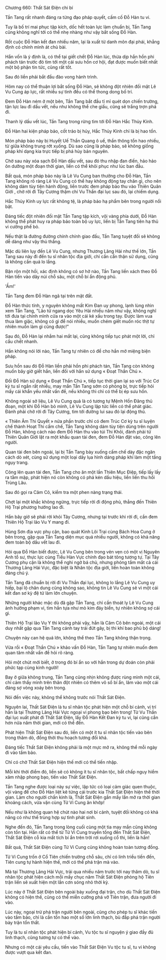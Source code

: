




Chương 660: Thất Sát Điện chi bí


Tần Tang rất nhanh đáng ra từng đạo pháp quyết, cấm cố Đỗ Hàn tu vi.

Tuy là bố trí mai phục tập kích, dốc hết toàn lực làm chuẩn bị, Tần Tang cũng không nghĩ tới có thể nhẹ nhàng như vậy bắt sống Đỗ Hàn.

Rốt cuộc Đỗ Hàn kết đan nhiều năm, lại là xuất từ danh môn đại phái, khẳng định có chính mình át chủ bài.

Hắn vốn là ý định là, có thể tại giết chết Đỗ Hàn lúc, thừa dịp hắn hồn phi phách tán trước đó tìm tới một cái sưu hồn cơ hội, đạt được muốn biết nhất một bộ phận tin tức, cũng rất tốt.

Sau đó liền phải bắt đầu đào vong hành trình.

Hôm nay có thể thuận lợi bắt sống Đỗ Hàn, sẽ không đột nhiên đối mặt Lê Vu Cung áp lực, rất nhiều sự tình đều có thể thong dong bố trí.

Đem Đỗ Hàn ném ở một bên, Tần Tang bắt đầu tỉ mỉ quét dọn chiến trường, tận lực lau đi dấu vết, nếu như không thể che giấu, cũng sẽ trắng trợn phá đi.

Thanh lý dấu vết lúc, Tần Tang trong rừng tìm tới Đỗ Hàn Hắc Thủy Kính.

Đỗ Hàn hai kiện pháp bảo, cốt trảo bị hủy, Hắc Thủy Kính chỉ là bị hao tổn.

Món pháp bảo này bị Huyết Uế Thần Quang ô uế, thần thông tổn hao nhiều, từ giữa không trung rớt xuống. Dù sao cũng là pháp bảo, sẽ không giống pháp khí dạng kia trực tiếp bị phá hủy bản nguyên.

Chờ sau này xóa sạch Đỗ Hàn dấu vết, sau đó thu nhập đan điền, hảo hảo ôn dưỡng một đoạn thời gian, liền có thể khôi phục như lúc ban đầu.

Bất quá, món pháp bảo này là Lê Vu Cung ban thưởng cho Đỗ Hàn, Tần Tang không rõ ràng Lê Vu Cung có thể hay không động tay chân gì, cho nên không dám tùy tiện hành động, liền trước đem pháp bảo thu vào Thiên Quân Giới , chờ rời đi Tây Cương thậm chí Vu Thần đại lục sau đó, lại chiếm dụng.

Hắc Thủy Kính uy lực rất không tệ, là pháp bảo hạ phẩm bên trong người nổi bật.

Đáng tiếc đột nhiên đối mặt Tần Tang tập kích, vội vàng phía dưới, Đỗ Hàn không thể phát huy ra pháp bảo toàn bộ uy lực, liền bị Tần Tang tiên hạ thủ vi cường phế bỏ.

Nếu thật là đường đường chính chính giao đấu, Tần Tang tuyệt đối sẽ không dễ dàng như vậy thủ thắng.

Mặc dù liên lụy đến Lê Vu Cung, nhưng Thương Lãng Hải như thế lớn, Tần Tang sau này đi đến tu sĩ nhân tộc địa giới, chỉ cần cẩn thận sử dụng, cũng là không cần quá lo lắng.

Bận rộn một hồi, xác định không có sơ hở nào, Tần Tang liền xách theo Đỗ Hàn tiến vào dãy núi chỗ sâu, một chỗ bí ẩn động phủ.

'Ầm!'

Tần Tang đem Đỗ Hàn ngã tại trên mặt đất.

Đỗ Hàn thức tỉnh, y nguyên không mất Kim Đan uy phong, lạnh lùng nhìn xem Tần Tang, "Lão tử ngang dọc Yêu Hải nhiều năm như vậy, không nghĩ tới đưa tại chính mình cửa ra vào một cái kẻ xấu trong tay. Được làm vua thua làm giặc, không có gì để nói nhiều, muốn chém giết muốn róc thịt tự nhiên muốn làm gì cũng được!"

Sau đó, Đỗ Hàn lại nhắm hai mắt lại, cũng không tiếp tục phát một lời, chỉ cầu chết nhanh.

Hắn không nói lời nào, Tần Tang tự nhiên có để cho hắn mở miệng biện pháp.

Sưu hồn sau đó Đỗ Hàn liền phải hồn phi phách tán, Tần Tang còn không muốn bây giờ giết hắn, liền đối với hắn sử dụng « Đoạt Thần Chú ».

Đối Đỗ Hàn sử dụng « Đoạt Thần Chú », tiếp tục thời gian lại so với Trúc Cơ kỳ tu sĩ ngắn rất nhiều, may mắn Tần Tang sớm có phòng bị, trực tiếp hỏi mấy cái khẩn yếu nhất vấn đề, nếu không thì chỉ có thể bị ép sưu hồn.

Không ngoài sở liệu, Lê Vu Cung quả là có tương tự Mệnh Hồn Đăng thủ đoạn, một khi Đỗ Hàn bỏ mình, Lê Vu Cung lập tức liền có thể phát giác. Đành phải chờ rời đi Tây Cương, tìm tới đường lui sau đó lại động thủ.

« Thiên Âm Thi Quyết » nửa phần trước chỉ có đem Trúc Cơ kỳ tu sĩ luyện chế thành Hoạt Thi cấm chế, Tần Tang không dám tùy tiện dùng trên người Đỗ Hàn, không cách nào đem Đỗ Hàn thu vào túi Thi Khôi, đành phải từ Thiên Quân Giới lật ra một khẩu quan tài đen, đem Đỗ Hàn đặt vào, cõng lên người.

Quan tài đen bên ngoài, lại bị Tần Tang bày xuống cấm chế dày đặc ngăn cách dò xét, cùng sử dụng một loại dây lụa hình dáng pháp khí làm một tầng ngụy trang.

Cõng lên quan tài đen, Tần Tang cho ăn một lần Thiên Mục Điệp, tiếp lấy lấy ra tằm mập, phát hiện nó còn không có phá kén dấu hiệu, liền liền thu hồi Trùng Lâu.

Sau đó gọi ra Câm Cô, kiểm tra một phen nàng trạng thái.

Chợt lại một khắc không ngừng, trực tiếp rời đi động phủ, thẳng đến Thiên Hộ Trại phương hướng lao đi.

Hắn bây giờ sẽ phải rời khỏi Tây Cương, nhưng tại trước khi rời đi, cần đem Thiên Hộ Trại lão Vu Y mang đi.

Hùng Sơn địa vực phụ cận, bao quát Kinh Lôi Trại cùng Bách Hoa Cung ở bên trong, gặp qua Tần Tang diện mục quá nhiều người, không có khả năng đem toàn bộ dấu vết lau đi.

Hỏi qua Đỗ Hàn biết được, Lê Vu Cung bên trong vẻn vẹn có một vị Nguyên Anh tổ sư, thực lực cùng Tiểu Hàn Vực chính đạo bát tông tương tự. Tại Tây Cương phụ cận là không thể nghi ngờ bá chủ, nhưng phóng tầm mắt cả cái Thương Lãng Hải Vực, đặc biệt là Nhân tộc địa giới, liền hoàn toàn không đáng chú ý.

Tần Tang đã chuẩn bị rời đi Vu Thần đại lục, không lo lắng Lê Vu Cung uy hiếp, bại lộ chân dung cũng không sao, không tin Lê Vu Cung sẽ vì một cái kết đan sơ kỳ đệ tử làm lớn chuyện.

Những người khác mặc dù đã gặp Tần Tang, chỉ cần thoát ly Lê Vu Cung ảnh hưởng phạm vi, tìm hắn tựa như mò kim đáy biển, tự nhiên không sợ cái gì.

Thiên Hộ Trại lão Vu Y thì không phải vậy, hắn là Câm Cô bên ngoài, một cái duy nhất gặp qua Tần Tang cánh tay trái đứt gãy, bị thi khí bao phủ bộ dáng!

Chuyện này can hệ quá lớn, không thể theo Tần Tang không thận trọng.

Vừa rồi « Đoạt Thần Chú » khảo vấn Đỗ Hàn, Tần Tang tự nhiên muốn đem quan tâm nhất vấn đề hỏi rõ ràng.

Hỏi một chút mới biết, ở trong đó bí ẩn so với hắn trong dự đoán còn phải phức tạp cùng kinh người!

Bay ở giữa không trung, Tần Tang cũng nhịn không được rùng mình một cái, chỉ cảm thấy mình trên thân đột nhiên có thêm vô số bí ẩn, lâm vào một cái đáng sợ vòng xoáy bên trong.

Nói đến việc này, không thể không trước nói Thất Sát Điện.

Nguyên lai, Thất Sát Điện là tu sĩ nhân tộc phát hiện một chỗ bí cảnh, vị trí hẳn là tại Thương Lãng Hải Vực ngoại vi phong bạo bên trong! Từ Vu Thần đại lục xuất phát đi Thất Sát Điện, lấy Đỗ Hàn Kết Đan kỳ tu vi, lại cũng cần hơn nửa năm thời gian, mới có thể đến.

Phát hiện Thất Sát Điện sau đó, liền có một ít tu sĩ nhân tộc tiến vào bên trong thăm dò, đồng thời thu hoạch tương đối khá.

Đáng tiếc Thất Sát Điện không phải là một mực mở ra, không thể mỗi ngày đi vào tầm bảo.

Chỉ có chờ Thất Sát Điện hiện thế mới có thể tiến nhập.

Mỗi khi thời điểm đó, liền sẽ có không ít tu sĩ nhân tộc, bất chấp nguy hiểm xâm nhập phong bạo, tiến vào Thất Sát Điện.

Tần Tang nghe được loại này sự việc, lập tức có loại cảm giác quen thuộc, vội vàng để cho Đỗ Hàn liệt kê từng cái trước kia Thất Sát Điện hiện thế thời gian. Làm cho người chấn kinh là, Thất Sát Điện gần mấy lần mở ra thời gian khoảng cách, vừa vặn cùng Tử Vi Cung ăn khớp!

Nếu như là không quan hệ chút nào hai nơi bí cảnh, tuyệt đối không có khả năng có như thế trùng hợp sự tình phát sinh.

Nghe đến đó, Tần Tang trong lòng cuối cùng một tia may mắn cũng không còn tồn tại. Hắn rất có thể từ Tử Vi Cung truyền tống đến Thất Sát Điện, Thất Sát Điện cỗ kia mất tích bí ẩn trên trời rơi xuống cổ thi, liền là hắn!

Bất quá, Thất Sát Điện cùng Tử Vi Cung cũng không hoàn toàn tương đồng.

Tử Vi Cung trốn ở Cổ Tiên chiến trường chỗ sâu, chỉ có linh triều tiến đến, Tiên cung tự hành hiện thế, mới có thể phá trận mà vào.

Mà tại Thương Lãng Hải Vực, trải qua nhiều năm trước tới nay thăm dò, tu sĩ nhân tộc phát hiện cách mỗi mấy chục năm Thất Sát Điện phòng hộ Tiên trận liền sẽ xuất hiện một lần cơn sóng nhỏ thời kỳ.

Lúc này ở Thất Sát Điện bên ngoài bày xuống đại trận, cho dù Thất Sát Điện không có hiện thế, cũng có thể miễn cưỡng phá vỡ Tiên trận, đưa người đi vào.

Lúc này, ngoại trừ phá trận người bên ngoài, cũng cho phép tu sĩ khác tiến vào tầm bảo, chỉ là cần tốn hao một số lớn linh thạch, bù đắp phá trận người bày trận tổn thất.

Tuy là tu sĩ nhân tộc phát hiện bí cảnh, Vu tộc tu sĩ nguyện ý giao đầy đủ linh thạch, cũng tương tự có thể vào.

Nhưng có một cái yêu cầu, tiến vào Thất Sát Điện Vu tộc tu sĩ, tu vi không được vượt qua kết đan.




